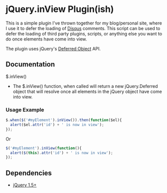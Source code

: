 # jQuery.inView Plugin(ish)

This is a simple plugin I've thrown together for my blog/personal site, where I use it to defer the loading of [Disqus](http://disqus.com/) comments. This script can be used to defer the loading of third party plugins, scripts, or anything else you want to do once elements have come into view.

The plugin uses jQuery's [Deferred Object](http://api.jquery.com/category/deferred-object/) API.

## Documentation

$.inView()

- The $.inView() function, when called will return a new jQuery.Deferred object that will resolve once all elements in the jQuery object have come into view.

### Usage Example

```js
$.when($('#myElement').inView()).then(function($el){
  alert($el.attr('id') + ' is now in view');
});
```

Or

```js
$('#myElement').inView(function(){
  alert($(this).attr('id') + ' is now in view');
});
```

## Dependencies

- [jQuery 1.5+](http://www.jquery.com/)
